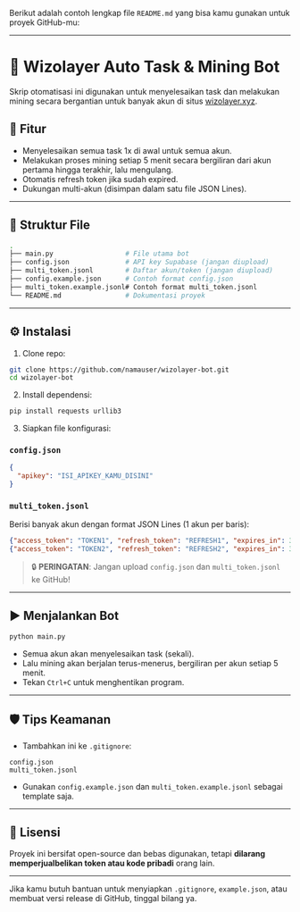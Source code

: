 Berikut adalah contoh lengkap file `README.md` yang bisa kamu gunakan untuk proyek GitHub-mu:

---

# 🧠 Wizolayer Auto Task & Mining Bot

Skrip otomatisasi ini digunakan untuk menyelesaikan task dan melakukan mining secara bergantian untuk banyak akun di situs [wizolayer.xyz](https://wizolayer.xyz?ref=5380869432).

## 🚀 Fitur

* Menyelesaikan semua task 1x di awal untuk semua akun.
* Melakukan proses mining setiap 5 menit secara bergiliran dari akun pertama hingga terakhir, lalu mengulang.
* Otomatis refresh token jika sudah expired.
* Dukungan multi-akun (disimpan dalam satu file JSON Lines).

---

## 📁 Struktur File

```bash
.
├── main.py                  # File utama bot
├── config.json              # API key Supabase (jangan diupload)
├── multi_token.jsonl        # Daftar akun/token (jangan diupload)
├── config.example.json      # Contoh format config.json
├── multi_token.example.jsonl# Contoh format multi_token.jsonl
└── README.md                # Dokumentasi proyek
```

---

## ⚙️ Instalasi

1. Clone repo:

```bash
git clone https://github.com/namauser/wizolayer-bot.git
cd wizolayer-bot
```

2. Install dependensi:

```bash
pip install requests urllib3
```

3. Siapkan file konfigurasi:

### `config.json`

```json
{
  "apikey": "ISI_APIKEY_KAMU_DISINI"
}
```

### `multi_token.jsonl`

Berisi banyak akun dengan format JSON Lines (1 akun per baris):

```json
{"access_token": "TOKEN1", "refresh_token": "REFRESH1", "expires_in": 3600, "token_type": "bearer", "expires_at": 1752318580}
{"access_token": "TOKEN2", "refresh_token": "REFRESH2", "expires_in": 3600, "token_type": "bearer", "expires_at": 1752318580}
```

> 🔒 **PERINGATAN**: Jangan upload `config.json` dan `multi_token.jsonl` ke GitHub!

---

## ▶️ Menjalankan Bot

```bash
python main.py
```

* Semua akun akan menyelesaikan task (sekali).
* Lalu mining akan berjalan terus-menerus, bergiliran per akun setiap 5 menit.
* Tekan `Ctrl+C` untuk menghentikan program.

---

## 🛡️ Tips Keamanan

* Tambahkan ini ke `.gitignore`:

```
config.json
multi_token.jsonl
```

* Gunakan `config.example.json` dan `multi_token.example.jsonl` sebagai template saja.

---

## 📄 Lisensi

Proyek ini bersifat open-source dan bebas digunakan, tetapi **dilarang memperjualbelikan token atau kode pribadi** orang lain.

---

Jika kamu butuh bantuan untuk menyiapkan `.gitignore`, `example.json`, atau membuat versi release di GitHub, tinggal bilang ya.
